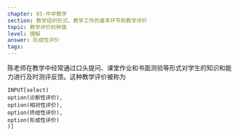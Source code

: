 ```yaml
---
chapter: 03-中学教学
section: 教学组织形式、教学工作的基本环节和教学评价
topic: 教学评价的种类
level: 理解
answer: 形成性评价
tags:
---
```


陈老师在教学中经常通过口头提问、课堂作业和书面测验等形式对学生的知识和能力进行及时测评反馈。这种教学评价被称为

```meta-bind
INPUT[select(
option(诊断性评价),
option(相对性评价),
option(终结性评价),
option(形成性评价)
)]
```